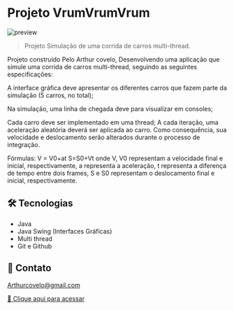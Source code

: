 # Projeto VrumVrumVrum

![preview](./.github/Vrum.gif)

> Projeto Simulação de uma corrida de carros multi-thread.

Projeto construído Pelo Arthur covelo, Desenvolvendo uma aplicação que simule uma corrida de carros multi-thread, seguindo as seguintes especificações:

A interface gráfica deve apresentar os diferentes carros que fazem parte da simulação (5 carros, no total);

Na simulação, uma linha de chegada deve para visualizar em consoles;

Cada carro deve ser implementado em uma thread;
A cada iteração, uma aceleração aleatória deverá ser aplicada ao carro. Como consequência, sua velocidade e deslocamento serão alterados durante o processo de integração. 

Fórmulas:
V = V0+at
S=S0+Vt
onde V,  V0 representam a velocidade final e inicial, respectivamente, a representa a aceleração, t representa a diferença de tempo entre dois frames, S e S0 representam o deslocamento final e inicial, respectivamente.

## 🛠 Tecnologias

- Java
- Java Swing (Interfaces Gráficas) 
- Multi thread
- Git e Github

## 🖤 Contato

Arthurcovelo@gmail.com

[🔗 Clique aqui para acessar](https://arthurcovelo.github.io/ProjetoWeb_Profile/)

